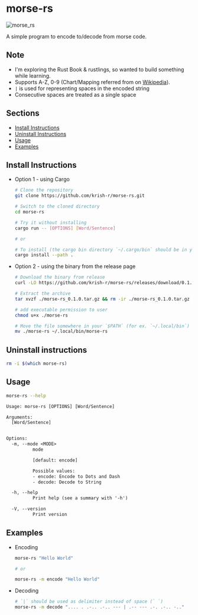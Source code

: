 # morse-rs

![morse_rs][morse_rs_png]

A simple program to encode to/decode from morse code.

## Note

-   I'm exploring the Rust Book & rustlings, so wanted to build something while learning.
-   Supports A-Z, 0-9 (Chart/Mapping referred from on [Wikipedia][wikipedia]).
-   `|` is used for representing spaces in the encoded string
-   Consecutive spaces are treated as a single space

## Sections

-   [Install Instructions](#install-instructions)
-   [Uninstall Instructions](#uninstall-instructions)
-   [Usage](#usage)
-   [Examples](#examples)

## Install Instructions

-   Option 1 - using Cargo

    ```sh
    # Clone the repository
    git clone https://github.com/krish-r/morse-rs.git

    # Switch to the cloned directory
    cd morse-rs

    # Try it without installing
    cargo run -- [OPTIONS] [Word/Sentence]

    # or

    # To install (the cargo bin directory `~/.cargo/bin` should be in your `$PATH`)
    cargo install --path .

    ```

-   Option 2 - using the binary from the release page

    ```sh
    # Download the binary from release
    curl -LO https://github.com/krish-r/morse-rs/releases/download/0.1.0/morse-rs_0.1.0.tar.gz

    # Extract the archive
    tar xvzf ./morse-rs_0.1.0.tar.gz && rm -ir ./morse-rs_0.1.0.tar.gz

    # add executable permission to user
    chmod u+x ./morse-rs

    # Move the file somewhere in your `$PATH` (for ex. `~/.local/bin`)
    mv ./morse-rs ~/.local/bin/morse-rs
    ```

## Uninstall instructions

```sh
rm -i $(which morse-rs)
```

## Usage

```sh
morse-rs --help
```

```txt
Usage: morse-rs [OPTIONS] [Word/Sentence]

Arguments:
  [Word/Sentence]


Options:
  -m, --mode <MODE>
          mode

          [default: encode]

          Possible values:
          - encode: Encode to Dots and Dash
          - decode: Decode to String

  -h, --help
          Print help (see a summary with '-h')

  -V, --version
          Print version
```

## Examples

-   Encoding

    ```sh
    morse-rs "Hello World"

    # or

    morse-rs -m encode "Hello World"
    ```

-   Decoding

    ```sh
    # `|` should be used as delimiter instead of space (` `)
    morse-rs -m decode ".... . .-.. .-.. --- | .-- --- .-. .-.. -.."
    ```

[wikipedia]: https://en.wikipedia.org/wiki/Morse_code
[morse_rs_png]: https://user-images.githubusercontent.com/54745129/233487314-a9f4e2d4-5bd8-4d0c-9e29-07f141cbec9d.png
